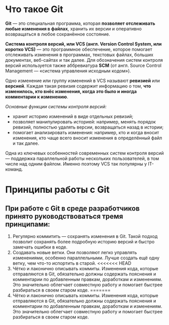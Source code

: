 # Что такое Git

**Git** — это специальная программа, которая **позволяет отслеживать любые изменения в файлах**, хранить их версии и 
оперативно возвращаться в любое сохранённое состояние. 

**Система контроля версий, или VCS (англ. Version Control System, или коротко VCS)** — это программное обеспечение, которое помогает отслеживать изменения в программах, 
текстовых файлах, больших документах, веб-сайтах и так далее. 
Для обозначения систем контроля версий используется также аббревиатура **SCM**  (от англ. Source Control Management — «система управления исходным кодом»).



Одно изменение или группу изменений в VCS называют __ревизией__ или __версией__. Каждая такая ревизия содержит информацию о том, 
**что изменилось, кто внёс изменения, когда это было и иногда комментарии к изменению**.


*Основные функции системы контроля версий:*

- хранит историю изменений в виде отдельных ревизий;
- позволяет манипулировать историей: например, менять порядок ревизий, полностью удалять версии, возвращаться назад в истории;
- помогает анализировать изменения: например, кто и когда вносит изменения, кто чаще всего вносит изменения в определённый файл и так далее.


Одна из ключевых особенностей современных систем контроля версий — поддержка параллельной работы нескольких пользователей, в том числе над одним файлом. Именно поэтому VCS так популярны у IT-команд.

# Принципы работы с Git

## При работе с Git в среде разработчиков принято руководствоваться тремя принципами:

1. Регулярно коммитить ― сохранять изменения в Git. Такой подход позволит сохранять более подробную историю версий и быстро замечать ошибки в коде.
2. Создавать новые ветки. Они позволяют легко управлять изменениями, особенно параллельными. Лучше создать ещё одну ветку, чем что-то испортить в старой.
<<<<<<< HEAD
3. Чётко и лаконично описывать коммиты. Изменения кода, которые отправляются в Git, обязательно должны содержать пояснения и комментарии по добавленным правкам, доработкам и изменениям. Это значительно облегчает совместную работу и помогает быстрее разбираться в своем старом коде.
=======
3. Чётко и лаконично описывать коммиты. Изменения кода, которые отправляются в Git, обязательно должны содержать пояснения и комментарии по добавленным правкам, доработкам и изменениям. Это значительно облегчает совместную работу и помогает быстрее разбираться в своем старом коде.

